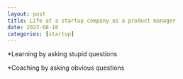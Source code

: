 ```yaml
---
layout: post
title: Life at a startup company as a product manager
date: 2023-08-10
categories: [startup]
---
```


*Learning by asking stupid questions

*Coaching by asking obvious questions